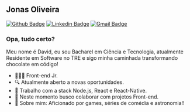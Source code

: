 ## Jonas Oliveira
[![Github Badge](https://img.shields.io/badge/-Github-000?style=flat-square&logo=Github&logoColor=white&link=https://github.com/jonasoliveira-developer)](https://github.com/jonasoliveira-developer)
[![Linkedin Badge](https://img.shields.io/badge/-LinkedIn-blue?style=flat-square&logo=Linkedin&logoColor=white&link=https://www.linkedin.com/in/david-santos-a482041b2/)](https://www.linkedin.com/in/david-santos-a482041b2/)
[![Gmail Badge](https://img.shields.io/badge/-Gmail-c14438?style=flat-square&logo=Gmail&logoColor=white&link=mailto:contato.dvdsantos@gmail.com)](mailto:contato.dvdsantos@gmail.com)
### Opa, tudo certo?
Meu nome é David, eu sou Bacharel em Ciência e Tecnologia, atualmente Residente em Software no TRE e sigo minha caminhada transformando chocolate em código!
- 👨🏻‍💻 Front-end Jr.
- 🔍 Atualmente aberto a novas oportunidades.
- 📰 Trabalho com a stack Node.js, React e React-Native.
- 📡 Neste momento busco colaborar com projetos Front-end.
- 💬 Sobre mim: Aficionado por games, séries de comédia e astronomia!!

